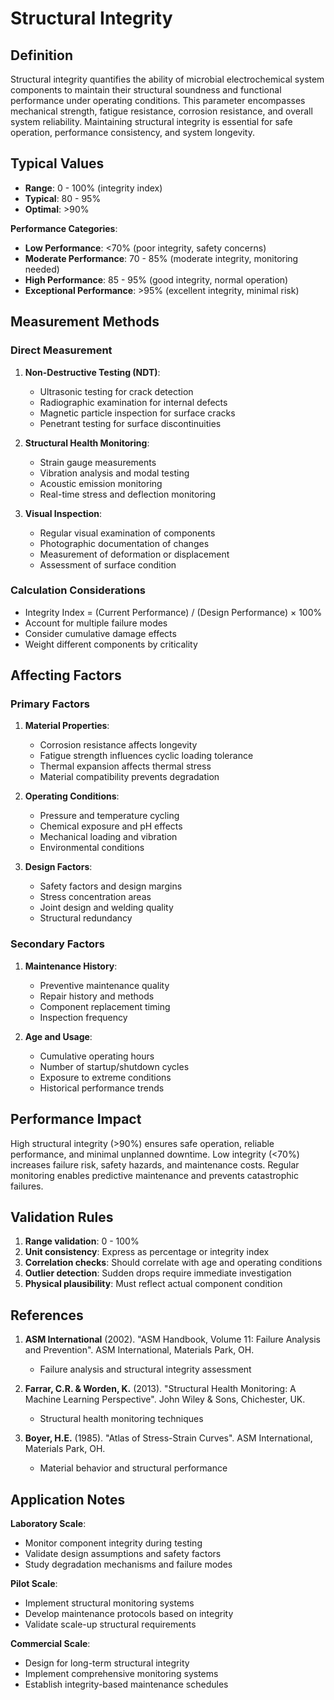 <!--
Parameter ID: structural_integrity
Category: monitoring
Generated: 2025-01-16T12:13:00.000Z
-->

# Structural Integrity

## Definition

Structural integrity quantifies the ability of microbial electrochemical system
components to maintain their structural soundness and functional performance
under operating conditions. This parameter encompasses mechanical strength,
fatigue resistance, corrosion resistance, and overall system reliability.
Maintaining structural integrity is essential for safe operation, performance
consistency, and system longevity.

## Typical Values

- **Range**: 0 - 100% (integrity index)
- **Typical**: 80 - 95%
- **Optimal**: >90%

**Performance Categories**:

- **Low Performance**: <70% (poor integrity, safety concerns)
- **Moderate Performance**: 70 - 85% (moderate integrity, monitoring needed)
- **High Performance**: 85 - 95% (good integrity, normal operation)
- **Exceptional Performance**: >95% (excellent integrity, minimal risk)

## Measurement Methods

### Direct Measurement

1. **Non-Destructive Testing (NDT)**:
   - Ultrasonic testing for crack detection
   - Radiographic examination for internal defects
   - Magnetic particle inspection for surface cracks
   - Penetrant testing for surface discontinuities

2. **Structural Health Monitoring**:
   - Strain gauge measurements
   - Vibration analysis and modal testing
   - Acoustic emission monitoring
   - Real-time stress and deflection monitoring

3. **Visual Inspection**:
   - Regular visual examination of components
   - Photographic documentation of changes
   - Measurement of deformation or displacement
   - Assessment of surface condition

### Calculation Considerations

- Integrity Index = (Current Performance) / (Design Performance) × 100%
- Account for multiple failure modes
- Consider cumulative damage effects
- Weight different components by criticality

## Affecting Factors

### Primary Factors

1. **Material Properties**:
   - Corrosion resistance affects longevity
   - Fatigue strength influences cyclic loading tolerance
   - Thermal expansion affects thermal stress
   - Material compatibility prevents degradation

2. **Operating Conditions**:
   - Pressure and temperature cycling
   - Chemical exposure and pH effects
   - Mechanical loading and vibration
   - Environmental conditions

3. **Design Factors**:
   - Safety factors and design margins
   - Stress concentration areas
   - Joint design and welding quality
   - Structural redundancy

### Secondary Factors

1. **Maintenance History**:
   - Preventive maintenance quality
   - Repair history and methods
   - Component replacement timing
   - Inspection frequency

2. **Age and Usage**:
   - Cumulative operating hours
   - Number of startup/shutdown cycles
   - Exposure to extreme conditions
   - Historical performance trends

## Performance Impact

High structural integrity (>90%) ensures safe operation, reliable performance,
and minimal unplanned downtime. Low integrity (<70%) increases failure risk,
safety hazards, and maintenance costs. Regular monitoring enables predictive
maintenance and prevents catastrophic failures.

## Validation Rules

1. **Range validation**: 0 - 100%
2. **Unit consistency**: Express as percentage or integrity index
3. **Correlation checks**: Should correlate with age and operating conditions
4. **Outlier detection**: Sudden drops require immediate investigation
5. **Physical plausibility**: Must reflect actual component condition

## References

1. **ASM International** (2002). "ASM Handbook, Volume 11: Failure Analysis and
   Prevention". ASM International, Materials Park, OH.
   - Failure analysis and structural integrity assessment

2. **Farrar, C.R. & Worden, K.** (2013). "Structural Health Monitoring: A
   Machine Learning Perspective". John Wiley & Sons, Chichester, UK.
   - Structural health monitoring techniques

3. **Boyer, H.E.** (1985). "Atlas of Stress-Strain Curves". ASM International,
   Materials Park, OH.
   - Material behavior and structural performance

## Application Notes

**Laboratory Scale**:

- Monitor component integrity during testing
- Validate design assumptions and safety factors
- Study degradation mechanisms and failure modes

**Pilot Scale**:

- Implement structural monitoring systems
- Develop maintenance protocols based on integrity
- Validate scale-up structural requirements

**Commercial Scale**:

- Design for long-term structural integrity
- Implement comprehensive monitoring systems
- Establish integrity-based maintenance schedules
